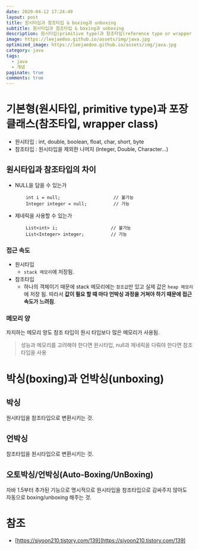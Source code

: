 ```yaml
---
date: 2020-04-12 17:24:49
layout: post
title: 원시타입과 참조타입 & boxing과 unboxing
subtitle: 원시타입과 참조타입 & boxing과 unboxing
description: 원시타입(primitive type)과 참조타입(reference type or wrapper class) 그리고 & boxing과 unboxing
image: https://leejaedoo.github.io/assets/img/java.jpg
optimized_image: https://leejaedoo.github.io/assets/img/java.jpg
category: java
tags:
  - java
  - 개념
paginate: true
comments: true
---
```


# 기본형(원시타입, primitive type)과 포장 클래스(참조타입, wrapper class)
- 원시타입 : int, double, boolean, float, char, short, byte
- 참조타입 : 원시타입을 제외한 나머지 (Integer, Double, Character...)
## 원시타입과 참조타입의 차이
- NULL을 담을 수 있는가
    ```
        int i = null;                    // 불가능
        Integer integer = null;          // 가능
    ```
- 제네릭을 사용할 수 있는가
    ```
        List<int> i;                    // 불가능
        List<Integer> integer;          // 가능
    ```

### 접근 속도
- 원시타입
    - `stack 메모리`에 저장됨.
- 참조타입
    - 하나의 객체이기 때문에 stack 메모리에는 `참조값`만 있고 실제 값은 `heap 메모리`에 저장 됨. 따라서 **값이 필요 할 때 마다 언박싱 과정을 거쳐야 하기 때문에 접근 속도가 느려짐**.
    
### 메모리 양
차지하는 메모리 양도 참조 타입이 원시 타입보다 많은 메모리가 사용됨.

> 성능과 메모리를 고려해야 한다면 원시타입, null과 제네릭을 다뤄야 한다면 참조타입을 사용
    
# 박싱(boxing)과 언박싱(unboxing)
## 박싱
원시타입을 참조타입으로 변환시키는 것.
## 언박싱
참조타입을 원시타입으로 변환시키는 것.

## 오토박싱/언박싱(Auto-Boxing/UnBoxing)
자바 1.5부터 추가된 기능으로 명시적으로 원시타입을 참조타입으로 감싸주지 않아도 자동으로 boxing/unboxing 해주는 것.


# 참조
- [https://siyoon210.tistory.com/139](https://siyoon210.tistory.com/139)
